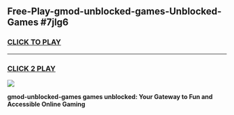 
## Free-Play-gmod-unblocked-games-Unblocked-Games #7jlg6
<h3>
<a href="https://news.freeplayer.one?title=gmod-unblocked-games&ref=8M">CLICK TO PLAY</a></h3>
<hr>

<h3>
<a href="https://news.freeplayer.one?title=gmod-unblocked-games&ref=8M">CLICK 2 PLAY</a>
  
</h3>

<a href="https://news.freeplayer.one?title=gmod-unblocked-games&ref=8M"><img src="https://clearcache.store/games.png"></a>


**gmod-unblocked-games games unblocked: Your Gateway to Fun and Accessible Online Gaming**
